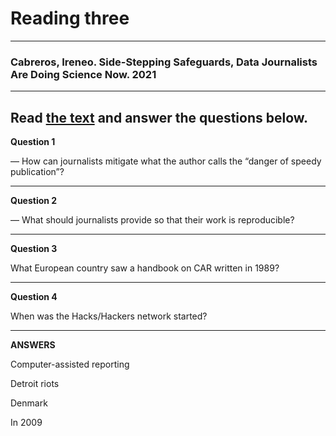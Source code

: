 # Reading three
---
### Cabreros, Ireneo. Side-Stepping Safeguards, Data Journalists Are Doing Science Now. 2021
---
**Read [the text](https://undark.org/2021/04/22/data-journalists-are-doing-science/) and answer the questions below.**
---
**Question 1**

— How can journalists mitigate what the author calls the “danger of speedy publication”?

---

**Question 2**

— What should journalists provide so that their work is reproducible?

---

**Question 3**

What European country saw a handbook on CAR written in 1989?

---

**Question 4**

When was the Hacks/Hackers network started?

---

**ANSWERS**

Computer-assisted reporting

Detroit riots

Denmark

In 2009
